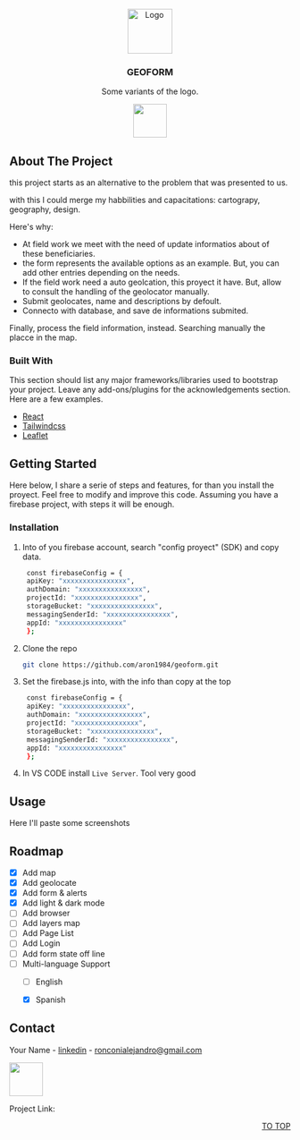 <div id="top"></div>


<!-- PROJECT LOGO -->
<br />
<div align="center">
  <a href="#">
    <img src="assets/img/g-logo_myv.svg" alt="Logo" width="80" height="80">
  </a>

  <h3 align="center">GEOFORM</h3>

  <p align="center">Some variants of the logo.</p>
    
   <img src="assets/img/myvlogo-logos_variantes.svg" height="60">
</div>

<!-- ABOUT THE PROJECT -->
## About The Project

this project starts as an alternative to the problem that was presented to us. 

with this I could merge my habbilities and capacitations: cartograpy, geography, design.

Here's why:
* At field work we meet with the need of update informatios about of these beneficiaries.
* the form represents the available options as an example. But, you can add other entries depending on the needs.
* If the field work need a auto geolcation, this proyect it have. But, allow to consult the handling of the geolocator manually.
* Submit geolocates, name and descriptions by defoult.
* Connecto with database, and save de informations submited.

Finally, process the field information, instead. Searching manually the placce in the map.



### Built With

This section should list any major frameworks/libraries used to bootstrap your project. Leave any add-ons/plugins for the acknowledgements section. Here are a few examples.

* [React](https://reactjs.org/)
* [Tailwindcss](https://tailwindcss.com/)
* [Leaflet](https://leafletjs.com/)



<!-- GETTING STARTED -->
## Getting Started

Here below, I share a serie of steps and features, for than you install the proyect.
Feel free to modify and improve this code.
Assuming you have a firebase project, with steps it will be enough.


### Installation


1. Into of you firebase account, search "config proyect" (SDK) and copy data.
   ```sh
    const firebaseConfig = {
    apiKey: "xxxxxxxxxxxxxxxx",
    authDomain: "xxxxxxxxxxxxxxxx",
    projectId: "xxxxxxxxxxxxxxxx",
    storageBucket: "xxxxxxxxxxxxxxxx",
    messagingSenderId: "xxxxxxxxxxxxxxxx",
    appId: "xxxxxxxxxxxxxxxx"
    };
   ```
2. Clone the repo
   ```sh
   git clone https://github.com/aron1984/geoform.git
   ```
3. Set the firebase.js into, with the info than copy at the top
   ```sh
    const firebaseConfig = {
    apiKey: "xxxxxxxxxxxxxxxx",
    authDomain: "xxxxxxxxxxxxxxxx",
    projectId: "xxxxxxxxxxxxxxxx",
    storageBucket: "xxxxxxxxxxxxxxxx",
    messagingSenderId: "xxxxxxxxxxxxxxxx",
    appId: "xxxxxxxxxxxxxxxx"
    };
   ```
4. In VS CODE install `Live Server`. Tool very good
  




<!-- USAGE EXAMPLES -->
## Usage

Here I'll paste some screenshots




<!-- ROADMAP -->
## Roadmap

- [x] Add map
- [x] Add geolocate 
- [x] Add form & alerts
- [x] Add light & dark mode
- [ ] Add browser
- [ ] Add layers map
- [ ] Add Page List
- [ ] Add Login
- [ ] Add form state off line
- [ ] Multi-language Support
    - [ ] English
    - [x] Spanish



<!-- CONTRIBUTING -->




<!-- LICENSE -->




<!-- CONTACT -->
## Contact

Your Name - [linkedin](https://twitter.com/your_username) - ronconialejandro@gmail.com



<img src="assets/img/g-myvsolutions.svg" height="60">

Project Link: 

<p align="right"><a href="#top">TO TOP</a></p>





